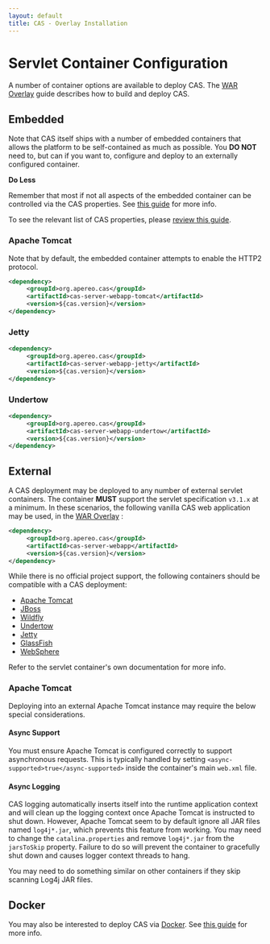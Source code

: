 ```yaml
---
layout: default
title: CAS - Overlay Installation
---
```


# Servlet Container Configuration

A number of container options are available to deploy CAS. The [WAR Overlay](Maven-Overlay-Installation.html) guide
describes how to build and deploy CAS. 

## Embedded

Note that CAS itself ships with a number of embedded containers that allows the platform to be self-contained as much as possible. You **DO
NOT** need to, but can if you want to, configure and deploy to an externally configured container. 

<div class="alert alert-info"><strong>Do Less</strong><p>
Remember that most if not all aspects of the embedded container can be controlled via the CAS properties.
See <a href="Configuration-Properties.html#embedded-tomcat">this guide</a> for more info.</p></div>

To see the relevant list of CAS properties, 
please [review this guide](Configuration-Properties.html#embedded-container).

### Apache Tomcat

Note that by default, the embedded container attempts to enable the HTTP2 protocol.

```xml
<dependency>
     <groupId>org.apereo.cas</groupId>
     <artifactId>cas-server-webapp-tomcat</artifactId>
     <version>${cas.version}</version>
</dependency>
```

### Jetty

```xml
<dependency>
     <groupId>org.apereo.cas</groupId>
     <artifactId>cas-server-webapp-jetty</artifactId>
     <version>${cas.version}</version>
</dependency>
```

### Undertow

```xml
<dependency>
     <groupId>org.apereo.cas</groupId>
     <artifactId>cas-server-webapp-undertow</artifactId>
     <version>${cas.version}</version>
</dependency>
```

## External

A CAS deployment may be deployed to any number of external servlet containers. The container **MUST** support
the servlet specification `v3.1.x` at a minimum. In these scenarios, the following vanilla CAS web application
may be used, in the [WAR Overlay](Maven-Overlay-Installation.html) :

```xml
<dependency>
     <groupId>org.apereo.cas</groupId>
     <artifactId>cas-server-webapp</artifactId>
     <version>${cas.version}</version>
</dependency>
```

While there is no official project support, the following containers should be compatible with a CAS deployment:

* [Apache Tomcat](http://tomcat.apache.org/)
* [JBoss](http://www.jboss.org/)
* [Wildfly](http://wildfly.org/)
* [Undertow](http://undertow.io/)
* [Jetty](http://www.eclipse.org/jetty/)
* [GlassFish](http://glassfish.java.net/)
* [WebSphere](http://www.ibm.com/software/websphere/)

Refer to the servlet container's own documentation for more info.

### Apache Tomcat

Deploying into an external Apache Tomcat instance may require the below special considerations.

#### Async Support

You must ensure Apache Tomcat is configured correctly to support asynchronous requests.
This is typically handled by setting `<async-supported>true</async-supported>` 
inside the container's main `web.xml` file.

#### Async Logging

CAS logging automatically inserts itself into the runtime application context and will clean up
the logging context once Apache Tomcat is instructed to shut down. However,
Apache Tomcat seem to by default ignore all JAR files named `log4j*.jar`, which prevents
this feature from working. You may need to change the `catalina.properties`
and remove `log4j*.jar` from the `jarsToSkip` property. Failure to do so will prevent the container to gracefully shut down and causes logger context threads to hang.

You may need to do something similar on other containers if they skip scanning Log4j JAR files.

## Docker

You may also be interested to deploy CAS via [Docker](https://www.docker.com/).
See [this guide](Docker-Installation.html) for more info.
